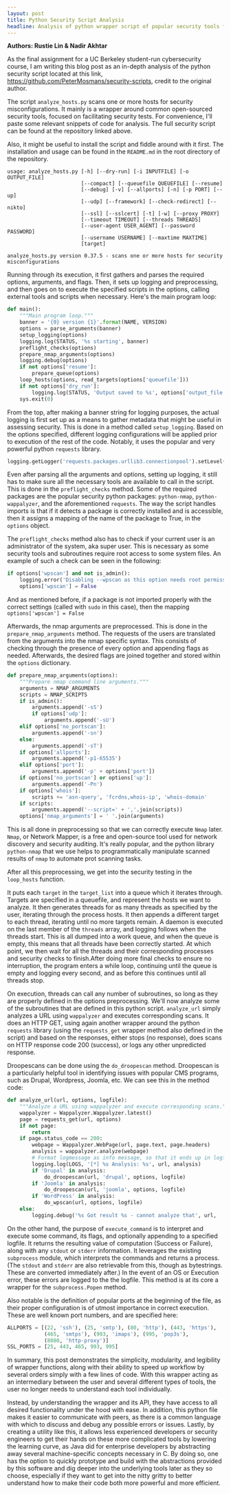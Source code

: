 ```yaml
---
layout: post
title: Python Security Script Analysis
headline: Analysis of python wrapper script of popular security tools for UNIX systems
---
```


**Authors: Rustie Lin & Nadir Akhtar**


As the final assignment for a UC Berkeley student-run cybersecurity course, I am writing this blog post as an in-depth analysis of the python security script located at this link, https://github.com/PeterMosmans/security-scripts, credit to the original author.

The script `analyze_hosts.py` scans one or more hosts for security misconfigurations. It mainly is a wrapper around common open-sourced security tools, focused on facilitating security tests. For convenience, I'll paste some relevant snippets of code for analysis. The full security script can be found at the repository linked above.


Also, it might be useful to install the script and fiddle around with it first. The installation and usage can be found in the `README.md` in the root directory of the repository.

```text
usage: analyze_hosts.py [-h] [--dry-run] [-i INPUTFILE] [-o OUTPUT_FILE]
                        [--compact] [--queuefile QUEUEFILE] [--resume]
                        [--debug] [-v] [--allports] [-n] [-p PORT] [--up]
                        [--udp] [--framework] [--check-redirect] [--nikto]
                        [--ssl] [--sslcert] [-t] [-w] [--proxy PROXY]
                        [--timeout TIMEOUT] [--threads THREADS]
                        [--user-agent USER_AGENT] [--password PASSWORD]
                        [--username USERNAME] [--maxtime MAXTIME]
                        [target]

analyze_hosts.py version 0.37.5 - scans one or more hosts for security misconfigurations

```

Running through its execution, it first gathers and parses the required options, arguments, and flags. Then, it sets up logging and preprocessing, and then goes on to execute the specified scripts in the options, calling external tools and scripts when necessary. Here's the main program loop:

```python
def main():
    """Main program loop."""
    banner = '{0} version {1}'.format(NAME, VERSION)
    options = parse_arguments(banner)
    setup_logging(options)
    logging.log(STATUS, '%s starting', banner)
    preflight_checks(options)
    prepare_nmap_arguments(options)
    logging.debug(options)
    if not options['resume']:
        prepare_queue(options)
    loop_hosts(options, read_targets(options['queuefile']))
    if not options['dry_run']:
        logging.log(STATUS, 'Output saved to %s', options['output_file'])
    sys.exit(0)
```


From the top, after making a banner string for logging purposes, the actual logging is first set up as a means to gather metadata that might be useful in assessing security. This is done in a method called `setup_logging`. Based on the options specified, different logging configurations will be applied prior to execution of the rest of the code. Notably, it uses the popular and very powerful python `requests` library.

```python
logging.getLogger('requests.packages.urllib3.connectionpool').setLevel(logging.ERROR)
```

Even after parsing all the arguments and options, setting up logging, it still has to make sure all the necessary tools are available to call in the script. This is done in the `preflight_checks` method. Some of the required packages are the popular security python packages: `python-nmap`, `python-wappalyzer`, and the aforementioned `requests`. The way the script handles imports is that if it detects a package is correctly installed and is accessible, then it assigns a mapping of the name of the package to True, in the `options` object.

The `preflight_checks` method also has to check if your current user is an administrator of the system, aka super user. This is necessary as some security tools and subroutines require root access to some system files. An example of such a check can be seen in the following:

```python
if options['wpscan'] and not is_admin():
    logging.error('Disabling --wpscan as this option needs root permissions')
    options['wpscan'] = False
```

And as mentioned before, if a package is not imported properly with the correct settings (called with `sudo` in this case), then the mapping `options['wpscan'] = False`

Afterwards, the nmap arguments are preprocessed. This is done in the `prepare_nmap_arguments` method. The requests of the users are translated from the arguments into the nmap specific syntax. This consists of checking through the presence of every option and appending flags as needed. Afterwards, the desired flags are joined together and stored within the `options` dictionary.

```python
def prepare_nmap_arguments(options):
    """Prepare nmap command line arguments."""
    arguments = NMAP_ARGUMENTS
    scripts = NMAP_SCRIPTS
    if is_admin():
        arguments.append('-sS')
        if options['udp']:
            arguments.append('-sU')
    elif options['no_portscan']:
        arguments.append('-sn')
    else:
        arguments.append('-sT')
    if options['allports']:
        arguments.append('-p1-65535')
    elif options['port']:
        arguments.append('-p' + options['port'])
    if options['no_portscan'] or options['up']:
        arguments.append('-Pn')
    if options['whois']:
        scripts += 'asn-query', 'fcrdns,whois-ip', 'whois-domain'
    if scripts:
        arguments.append('--script=' + ','.join(scripts))
    options['nmap_arguments'] = ' '.join(arguments)
```

This is all done in preprocessing so that we can correctly execute `Nmap` later. `Nmap`, or Network Mapper, is a free and open-source tool used for network discovery and security auditing. It's really popular, and the python library `python-nmap` that we use helps to programmatically manipulate scanned results of `nmap` to automate prot scanning tasks.

After all this preprocessing, we get into the security testing in the `loop_hosts` function.

It puts each `target` in the `target_list` into a queue which it iterates through. Targets are specified in a queuefile, and represent the hosts we want to analyze. It then generates threads for as many threads as specified by the user, iterating through the process hosts. It then appends a different target to each thread, iterating until no more targets remain. A daemon is executed on the last member of the `threads` array, and logging follows when the threads start. This is all dumped into a work queue, and when the queue is empty, this means that all threads have been correctly started. At which point, we then wait for all the threads and their corresponding processes and security checks to finish.After doing more final checks to ensure no interruption, the program enters a while loop, continuing until the queue is empty and logging every second, and as before this continues until all threads stop.

On execution, threads can call any number of subroutines, so long as they are properly defined in the options preprocessing. We'll now analyze some of the subroutines that are defined in this python script. `analyze_url` simply analyzes a URL using `wappalyzer` and executes corresponding scans. It does an HTTP GET, using again another wrapper around the python `requests` library (using the `requests_get` wrapper method also defined in the script) and based on the responses, either stops (no response), does scans on HTTP response code 200 (success), or logs any other unpredicted response.

Droopescans can be done using the `do_droopescan` method. Droopescan is a particularly helpful tool in identifying issues with popular CMS programs, such as Drupal, Wordpress, Joomla, etc. We can see this in the method code:


```python
def analyze_url(url, options, logfile):
    """Analyze a URL using wappalyzer and execute corresponding scans."""
    wappalyzer = Wappalyzer.Wappalyzer.latest()
    page = requests_get(url, options)
    if not page:
        return
    if page.status_code == 200:
        webpage = Wappalyzer.WebPage(url, page.text, page.headers)
        analysis = wappalyzer.analyze(webpage)
        # Format logmessage as info message, so that it ends up in logfile
        logging.log(LOGS, '[*] %s Analysis: %s', url, analysis)
        if 'Drupal' in analysis:
            do_droopescan(url, 'drupal', options, logfile)
        if 'Joomla' in analysis:
            do_droopescan(url, 'joomla', options, logfile)
        if 'WordPress' in analysis:
            do_wpscan(url, options, logfile)
    else:
        logging.debug('%s Got result %s - cannot analyze that', url,
```

On the other hand, the purpose of `execute_command` is to interpret and execute some command, its flags, and optionally appending to a specified logfile. It returns the resulting value of computation (Success or Failure), along with any `stdout` or `stderr` information. It leverages the existing `subprocess` module, which interprets the commands and returns a process. (The `stdout` and `stderr` are also retrievable from this, though as bytestrings. These are converted immediately after.) In the event of an OS or Execution error, these errors are logged to the the logfile. This method is at its core a wrapper for the `subprocess.Popen` method.

Also notable is the definition of popular ports at the beginning of the file, as their proper configuration is of utmost importance in correct execution. These are well known port numbers, and are specified here:

```python
ALLPORTS = [(22, 'ssh'), (25, 'smtp'), (80, 'http'), (443, 'https'),
            (465, 'smtps'), (993, 'imaps'), (995, 'pop3s'),
            (8080, 'http-proxy')]
SSL_PORTS = [25, 443, 465, 993, 995]
```


In summary, this post demonstrates the simplicity, modularity, and legibility of wrapper functions, along with their ability to speed up workflow by several orders simply with a few lines of code. With this wrapper acting as an intermediary between the user and several different types of tools, the user no longer needs to understand each tool individually.

Instead, by understanding the wrapper and its API, they have access to all desired functionality under the hood with ease. In addition, this python file makes it easier to communicate with peers, as there is a common language with which to discuss and debug any possible errors or issues. Lastly, by creating a utility like this, it allows less experienced developers or security engineers to get their hands on these more complicated tools by lowering the learning curve, as Java did for enterprise developers by abstracting away several machine-specific concepts necessary in C. By doing so, one has the option to quickly prototype and build with the abstractions provided by this software and dig deeper into the underlying tools later as they so choose, especially if they want to get into the nitty gritty to better understand how to make their code both more powerful and more efficient.
